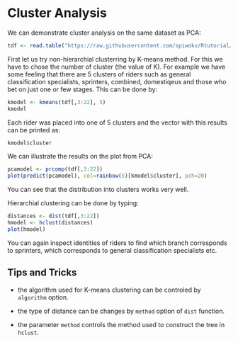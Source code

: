 # Cluster Analysis

We can demonstrate cluster analysis on the same dataset as PCA:
```R
tdf <- read.table("https://raw.githubusercontent.com/spiwokv/Rtutorial/master/data/tourdefrance2013.txt", header=T)
```
First let us try non-hierarchial clusterring by K-means method. For this we have to chose the number
of cluster (the value of K). For example we have some feeling that there are 5 clusters of riders
such as general classification specialists, sprinters, combined, domestiqeus and those who bet on just
one or few stages. This can be done by:
```R
kmodel <- kmeans(tdf[,3:22], 5)
kmodel
```
Each rider was placed into one of 5 clusters and the vector with this results can be printed as:
```R
kmodel$cluster
```
We can illustrate the results on the plot from PCA:
```R
pcamodel <- prcomp(tdf[,3:22])
plot(predict(pcamodel), col=rainbow(5)[kmodel$cluster], pch=20)
```
You can see that the distribution into clusters works very well.

Hierarchial clustering can be done by typing:
```R
distances <- dist(tdf[,3:22])
hmodel <- hclust(distances)
plot(hmodel)
```
You can again inspect identities of riders to find which branch corresponds to sprinters, which corresponds to
general classification specialists etc.

## Tips and Tricks

* the algorithm used for K-means clustering can be controled by `algorithm` option.

* the type of distance can be changes by `method` option of `dist` function.

* the parameter `method` controls the method used to construct the tree in `hclust`.

